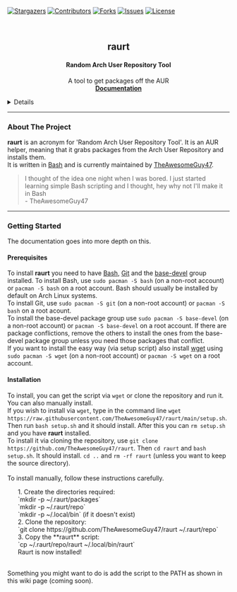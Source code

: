 <div id="top"></div>

<!-- Project shields + links declare as a "variable" to make it more readable -->

[contributors-shield]: https://img.shields.io/github/contributors/TheAwesomeGuy47/raurt.svg?style=for-the-badge
[contributors-url]: https://github.com/TheAwesomeGuy47/raurt/graphs/contributors
[forks-shield]: https://img.shields.io/github/forks/TheAwesomeGuy47/raurt.svg?style=for-the-badge
[forks-url]: https://github.com/TheAwesomeGuy47/raurt/network/members
[stars-shield]: https://img.shields.io/github/stars/TheAwesomeGuy47/raurt.svg?style=for-the-badge
[stars-url]: https://github.com/TheAwesomeGuy47/raurt/stargazers
[issues-shield]: https://img.shields.io/github/issues/TheAwesomeGuy47/raurt.svg?style=for-the-badge
[issues-url]: https://github.com/TheAwesomeGuy47/raurt/issues
[license-shield]: https://img.shields.io/github/license/TheAwesomeGuy47/raurt.svg?style=for-the-badge
[license-url]: https://github.com/TheAwesomeGuy47/raurt/blob/master/LICENSE

[![Stargazers][stars-shield]][stars-url]
[![Contributors][contributors-shield]][contributors-url]
[![Forks][forks-shield]][forks-url]
[![Issues][issues-shield]][issues-url]
[![License][license-shield]][license-url]

<!-- Project Title -->
<br />
<div align="center">
  <h2 align="center">raurt</h2>
  <h4 align="center">Random Arch User Repository Tool</h4>

  <p align="center">
  A tool to get packages off the AUR
  <br />
  <a href="https://github.com/TheAwesomeGuy47/raurt/wiki"><strong>Documentation</strong><a/>
  <!-- TODO: add link to install page -->
  </p>
</div>

<!-- TABLE OF CONTENTS -->
<details>
  <summary>Table of Contents</summary>
    <ol>
      <li>
        <a href="#about-the-project">About The Project</a>
      </li>
      <li>
        <a href="#getting-started">Getting Started</a>
        <ul>
          <li><a href="prerequisites">Prerequisites</a></li>
          <li><a href="installation">Installation</a></li>
        </ul>
      </li>
      <li><a href="#roadmap">Roadmap</a></li>
      <li><a href="#contributing">Contributing</a></li>
      <li><a href="#license">License</a></li>
    </ol>
</details>

---

<!-- ABOUT THE PROJECT -->
### About The Project

**raurt** is an acronym for 'Random Arch User Repository Tool'. It is an AUR helper, meaning that it grabs packages from the Arch User Repository and installs them.
<br />
It is written in [Bash](https://gnu.org/software/bash/) and is currently maintained by [TheAwesomeGuy47](https://github.com/TheAwesomeGuy47).
<br />
> I thought of the idea one night when I was bored. I just started learning simple Bash scripting and I thought, hey why not I'll make it in Bash <br />
\- TheAwesomeGuy47

---

<!-- GETTING STARTED -->

### Getting Started

The documentation goes into more depth on this.

#### Prerequisites

To install **raurt** you need to have [Bash](https://gnu.org/software/bash), [Git](https://git-scm.org) and the [base-devel](https://archlinux.org/groups/x86_64/base-devel/) group installed.
To install Bash, use `sudo pacman -S bash` (on a non-root account) or `pacman -S bash` on a root account. Bash should usually be installed by default on Arch Linux systems.
<br />
To install Git, use `sudo pacman -S git` (on a non-root account) or `pacman -S bash` on a root acount.
<br />
To install the base-devel package group use `sudo pacman -S base-devel` (on a non-root account) or `pacman -S base-devel` on a root account. If there are package conflictions, remove the others to install the ones from the base-devel package group unless you need those packages that conflict.
<br />
If you want to install the easy way (via setup script) also install [wget](https://gnu.org/software/wget) using `sudo pacman -S wget` (on a non-root account) or `pacman -S wget` on a root account.

#### Installation

To install, you can get the script via `wget` or clone the repository and run it. You can also manually install.
<br />
If you wish to install via `wget`, type in the command line `wget https://raw.githubusercontent.com/TheAwesomeGuy47/raurt/main/setup.sh`. Then run `bash setup.sh` and it should install. After this you can `rm setup.sh` and you have **raurt** installed.
<br />
To install it via cloning the repository, use `git clone https://github.com/TheAwesomeGuy47/raurt`. Then `cd raurt` and `bash setup.sh`. It should install. `cd ..` and `rm -rf raurt` (unless you want to keep the source directory).
<br />
<br />
To install manually, follow these instructions carefully.
<br />
<ol>
  1. Create the directories required:<br />
      `mkdir -p ~/.raurt/packages`<br />
      `mkdir -p ~/.raurt/repo`<br />
      `mkdir -p ~/.local/bin` (if it doesn't exist)<br />
  2. Clone the repository:<br />
      `git clone https://github.com/TheAwesomeGuy47/raurt ~/.raurt/repo`<br />
  3. Copy the **raurt** script:<br />
      `cp ~/.raurt/repo/raurt ~/.local/bin/raurt`<br />
  Raurt is now installed!
</ol>
<br />
Something you might want to do is add the script to the PATH as shown in this wiki page (coming soon).

